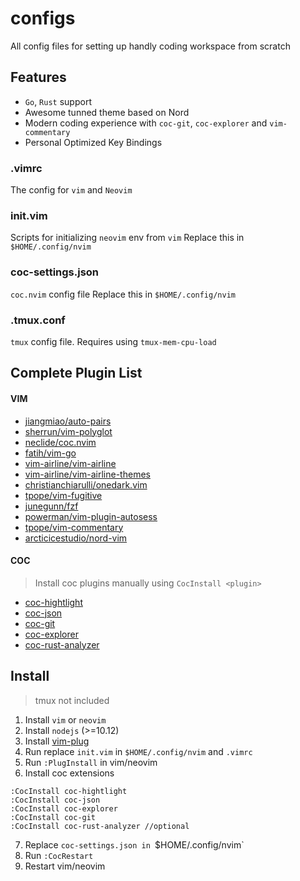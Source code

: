 # configs

All config files for setting up handly coding workspace from scratch

## Features
- `Go`, `Rust` support
- Awesome tunned theme based on Nord
- Modern coding experience with `coc-git`, `coc-explorer` and `vim-commentary`
- Personal Optimized Key Bindings

### .vimrc
The config for `vim` and `Neovim`

### init.vim
Scripts for initializing `neovim` env from `vim`
Replace this in `$HOME/.config/nvim`

### coc-settings.json

`coc.nvim` config file
Replace this in `$HOME/.config/nvim`

### .tmux.conf
`tmux` config file. Requires using `tmux-mem-cpu-load`

## Complete Plugin List

#### VIM

- [jiangmiao/auto-pairs](https://github.com/jiangmiao/auto-pairs)
- [sherrun/vim-polyglot](https://github.com/sheerun/vim-polyglot)
- [neclide/coc.nvim](https://github.com/neoclide/coc.nvim)
- [fatih/vim-go](https://github.com/fatih/vim-go)
- [vim-airline/vim-airline](https://github.com/vim-airline/vim-airline)
- [vim-airline/vim-airline-themes](https://github.com/vim-airline/vim-airline-themes)
- [christianchiarulli/onedark.vim](https://github.com/christianchiarulli/onedark.vim) 
- [tpope/vim-fugitive](https://github.com/tpope/vim-fugitive)
- [junegunn/fzf](https://github.com/junegunn/fzf)
- [powerman/vim-plugin-autosess](https://github.com/powerman/vim-plugin-autosess)
- [tpope/vim-commentary](https://github.com/tpope/vim-commentary)
- [arcticicestudio/nord-vim](https://github.com/arcticicestudio/nord-vim)

#### COC

> Install coc plugins manually using `CocInstall <plugin>`

- [coc-hightlight](https://github.com/neoclide/coc-highlight)
- [coc-json](https://github.com/neoclide/coc-json)
- [coc-git](https://github.com/neoclide/coc-git)
- [coc-explorer](https://github.com/weirongxu/coc-explorer)
- [coc-rust-analyzer](https://github.com/fannheyward/coc-rust-analyzer)

## Install

> tmux not included

1. Install `vim` or `neovim`
2. Install `nodejs` (>=10.12) 
3. Install [vim-plug](https://github.com/junegunn/vim-plug)
4. Run replace `init.vim` in `$HOME/.config/nvim` and `.vimrc`
5. Run `:PlugInstall` in vim/neovim
6. Install coc extensions
```
:CocInstall coc-hightlight
:CocInstall coc-json
:CocInstall coc-explorer
:CocInstall coc-git
:CocInstall coc-rust-analyzer //optional
```
7. Replace `coc-settings.json in `$HOME/.config/nvim`
7. Run `:CocRestart`
9. Restart vim/neovim
